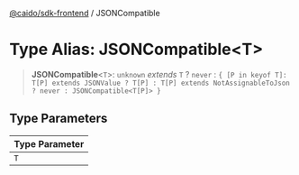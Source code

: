 [@caido/sdk-frontend](../index.md) / JSONCompatible

# Type Alias: JSONCompatible\<T\>

> **JSONCompatible**\<`T`\>: `unknown` *extends* `T` ? `never` : `{ [P in keyof T]: T[P] extends JSONValue ? T[P] : T[P] extends NotAssignableToJson ? never : JSONCompatible<T[P]> }`

## Type Parameters

| Type Parameter |
| ------ |
| `T` |
